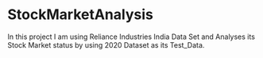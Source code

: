 # StockMarketAnalysis
 In this project I am using Reliance Industries India Data Set and Analyses its Stock Market status by using  2020 Dataset as its Test_Data.
